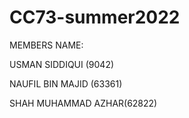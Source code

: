 # CC73-summer2022
MEMBERS NAME:

USMAN SIDDIQUI (9042)

NAUFIL BIN MAJID (63361)

SHAH MUHAMMAD AZHAR(62822)

